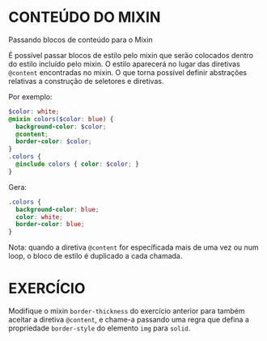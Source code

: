 # CONTEÚDO DO MIXIN

Passando blocos de conteúdo para o Mixin

É possível passar blocos de estilo pelo mixin que serão colocados dentro do estilo incluído pelo mixin. O estilo aparecerá no lugar das diretivas `@content` encontradas no mixin. O que torna possível definir abstrações relativas a construção de seletores e diretivas.

Por exemplo:

```scss
$color: white;
@mixin colors($color: blue) {
  background-color: $color;
  @content;
  border-color: $color;
}
.colors {
  @include colors { color: $color; }
}
```

Gera:

```css
.colors {
  background-color: blue;
  color: white;
  border-color: blue;
}
```

Nota: quando a diretiva `@content` for específicada mais de uma vez ou num loop, o bloco de estilo é duplicado a cada chamada.

# EXERCÍCIO

Modifique o mixin `border-thickness` do exercício anterior para também aceitar a diretiva `@content`, e chame-a passando uma regra que defina a propriedade `border-style` do elemento `img` para `solid`.
